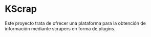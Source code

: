 # KScrap
Este proyecto trata de ofrecer una plataforma para la obtención de información mediante scrapers en forma de plugins.
